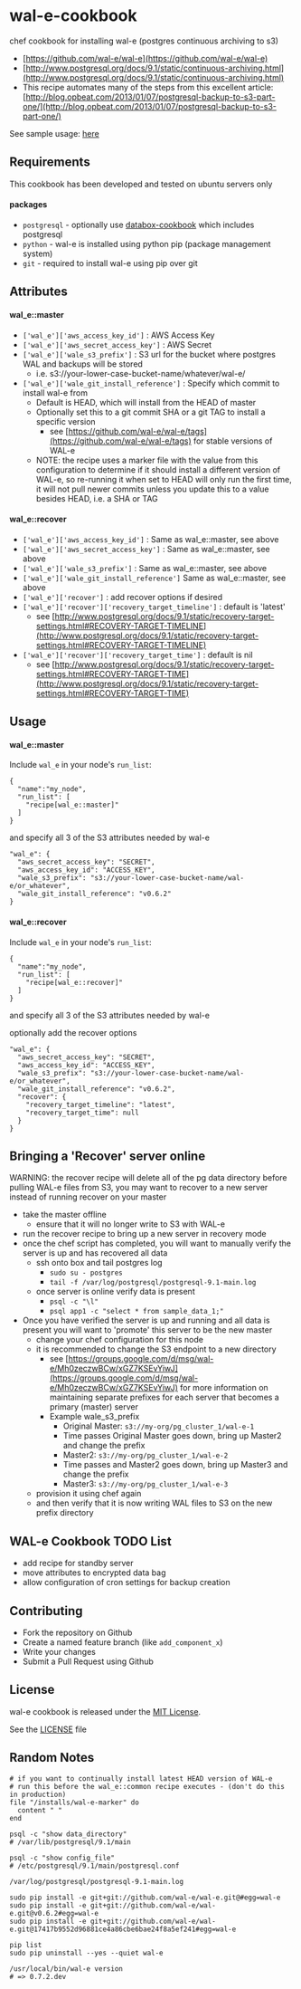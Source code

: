 wal-e-cookbook
=======================
chef cookbook for installing wal-e (postgres continuous archiving to s3)

* [https://github.com/wal-e/wal-e](https://github.com/wal-e/wal-e)
* [http://www.postgresql.org/docs/9.1/static/continuous-archiving.html](http://www.postgresql.org/docs/9.1/static/continuous-archiving.html)
* This recipe automates many of the steps from this excellent article: [http://blog.opbeat.com/2013/01/07/postgresql-backup-to-s3-part-one/](http://blog.opbeat.com/2013/01/07/postgresql-backup-to-s3-part-one/)

See sample usage: [here](https://github.com/house9/use_wal_e)

Requirements
------------
This cookbook has been developed and tested on ubuntu servers only

#### packages
- `postgresql` - optionally use [databox-cookbook](https://github.com/teohm/databox-cookbook) which includes postgresql
- `python` - wal-e is installed using python pip (package management system)
- `git` - required to install wal-e using pip over git 

Attributes
----------

#### wal_e::master
- `['wal_e']['aws_access_key_id']` : AWS Access Key
- `['wal_e']['aws_secret_access_key']` : AWS Secret
- `['wal_e']['wale_s3_prefix']` : S3 url for the bucket where postgres WAL and backups will be stored
  - i.e. s3://your-lower-case-bucket-name/whatever/wal-e/
- `['wal_e']['wale_git_install_reference']` : Specify which commit to install wal-e from
  - Default is HEAD, which will install from the HEAD of master
  - Optionally set this to a git commit SHA or a git TAG to install a specific version
    - see [https://github.com/wal-e/wal-e/tags](https://github.com/wal-e/wal-e/tags) for stable versions of WAL-e
  - NOTE: the recipe uses a marker file with the value from this configuration to determine if it should install a different version of WAL-e, so re-running it when set to HEAD will only run the first time, it will not pull newer commits unless you update this to a value besides HEAD, i.e. a SHA or TAG

#### wal_e::recover
- `['wal_e']['aws_access_key_id']` : Same as wal_e::master, see above
- `['wal_e']['aws_secret_access_key']` : Same as wal_e::master, see above
- `['wal_e']['wale_s3_prefix']` : Same as wal_e::master, see above
- `['wal_e']['wale_git_install_reference']` Same as wal_e::master, see above
- `['wal_e']['recover']` : add recover options if desired
- `['wal_e']['recover']['recovery_target_timeline']` : default is 'latest'
  - see [http://www.postgresql.org/docs/9.1/static/recovery-target-settings.html#RECOVERY-TARGET-TIMELINE](http://www.postgresql.org/docs/9.1/static/recovery-target-settings.html#RECOVERY-TARGET-TIMELINE)
- `['wal_e']['recover']['recovery_target_time']` : default is nil
  - see [http://www.postgresql.org/docs/9.1/static/recovery-target-settings.html#RECOVERY-TARGET-TIME](http://www.postgresql.org/docs/9.1/static/recovery-target-settings.html#RECOVERY-TARGET-TIME)


Usage
-----
#### wal_e::master

Include `wal_e` in your node's `run_list`:

```
{
  "name":"my_node",
  "run_list": [
    "recipe[wal_e::master]"
  ]
}
```

and specify all 3 of the S3 attributes needed by wal-e

```
"wal_e": {
  "aws_secret_access_key": "SECRET",
  "aws_access_key_id": "ACCESS_KEY",
  "wale_s3_prefix": "s3://your-lower-case-bucket-name/wal-e/or_whatever",
  "wale_git_install_reference": "v0.6.2"
}

```

#### wal_e::recover

Include `wal_e` in your node's `run_list`:

```
{
  "name":"my_node",
  "run_list": [
    "recipe[wal_e::recover]"
  ]
}
```

and specify all 3 of the S3 attributes needed by wal-e

optionally add the recover options

```
"wal_e": {
  "aws_secret_access_key": "SECRET",
  "aws_access_key_id": "ACCESS_KEY",
  "wale_s3_prefix": "s3://your-lower-case-bucket-name/wal-e/or_whatever",
  "wale_git_install_reference": "v0.6.2",
  "recover": {
    "recovery_target_timeline": "latest",
    "recovery_target_time": null
  }
}

```

Bringing a 'Recover' server online
------------
WARNING: the recover recipe will delete all of the pg data directory before pulling WAL-e files from S3, you may want to recover to a new server instead of running recover on your master

* take the master offline
  * ensure that it will no longer write to S3 with WAL-e
* run the recover recipe to bring up a new server in recovery mode
* once the chef script has completed, you will want to manually verify the server is up and has recovered all data
  * ssh onto box and tail postgres log
    * `sudo su - postgres`
    * `tail -f /var/log/postgresql/postgresql-9.1-main.log`
  * once server is online verify data is present
    * `psql -c "\l"`
    * `psql app1 -c "select * from sample_data_1;"`
* Once you have verified the server is up and running and all data is present you will want to 'promote' this server to be the new master
  * change your chef configuration for this node
  * it is recommended to change the S3 endpoint to a new directory
    * see [https://groups.google.com/d/msg/wal-e/Mh0zeczwBCw/xGZ7KSEvYiwJ](https://groups.google.com/d/msg/wal-e/Mh0zeczwBCw/xGZ7KSEvYiwJ) for more information on maintaining separate prefixes for each server that becomes a primary (master) server
    * Example wale_s3_prefix
      * Original Master: `s3://my-org/pg_cluster_1/wal-e-1`
      * Time passes Original Master goes down, bring up Master2 and change the prefix
      * Master2: `s3://my-org/pg_cluster_1/wal-e-2`      
      * Time passes and Master2 goes down, bring up Master3 and change the prefix      
      * Master3: `s3://my-org/pg_cluster_1/wal-e-3`            
  * provision it using chef again
  * and then verify that it is now writing WAL files to S3 on the new prefix directory


WAL-e Cookbook TODO List
------------
* add recipe for standby server
* move attributes to encrypted data bag
* allow configuration of cron settings for backup creation

Contributing
------------
- Fork the repository on Github
- Create a named feature branch (like `add_component_x`)
- Write your changes
- Submit a Pull Request using Github

License
-------------------
wal-e cookbook is released under the [MIT License](http://www.opensource.org/licenses/MIT).

See the [LICENSE](./LICENSE) file


Random Notes
-------------------
```
# if you want to continually install latest HEAD version of WAL-e 
# run this before the wal_e::common recipe executes - (don't do this in production)
file "/installs/wal-e-marker" do
  content " "
end

```

```
psql -c "show data_directory"
# /var/lib/postgresql/9.1/main

psql -c "show config_file"
# /etc/postgresql/9.1/main/postgresql.conf

/var/log/postgresql/postgresql-9.1-main.log 

sudo pip install -e git+git://github.com/wal-e/wal-e.git@#egg=wal-e
sudo pip install -e git+git://github.com/wal-e/wal-e.git@v0.6.2#egg=wal-e
sudo pip install -e git+git://github.com/wal-e/wal-e.git@17417b9552d96881ce4a86cbe6bae24f8a5ef241#egg=wal-e

pip list
sudo pip uninstall --yes --quiet wal-e

/usr/local/bin/wal-e version
# => 0.7.2.dev
```
